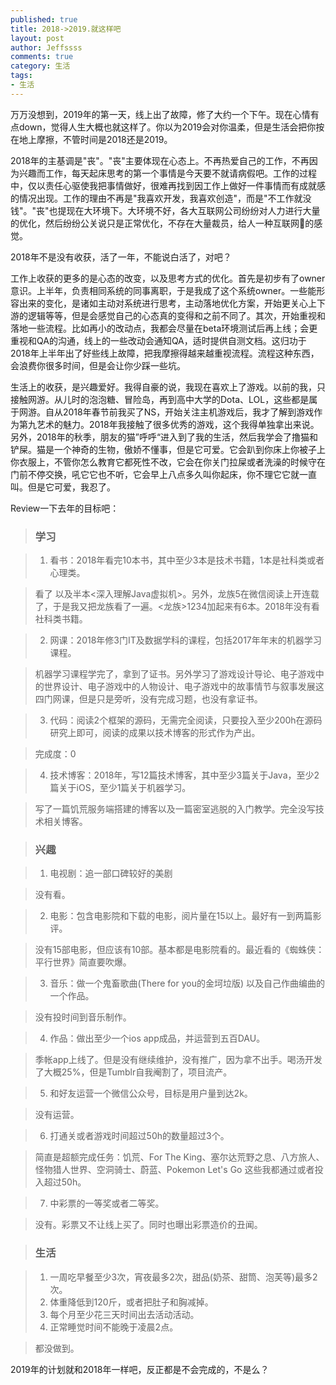 ```yaml
---
published: true
title: 2018->2019.就这样吧
layout: post
author: Jeffssss 
comments: true
category: 生活
tags:
- 生活
---
```


万万没想到，2019年的第一天，线上出了故障，修了大约一个下午。现在心情有点down，觉得人生大概也就这样了。你以为2019会对你温柔，但是生活会把你按在地上摩擦，不管时间是2018还是2019。

2018年的主基调是"丧"。"丧"主要体现在心态上。不再热爱自己的工作，不再因为兴趣而工作，每天起床思考的第一个事情是今天要不就请病假吧。工作的过程中，仅以责任心驱使我把事情做好，很难再找到因工作上做好一件事情而有成就感的情况出现。工作的理由不再是"我喜欢开发，我喜欢创造"，而是"不工作就没钱"。"丧"也提现在大环境下。大环境不好，各大互联网公司纷纷对人力进行大量的优化，然后纷纷公关说只是正常优化，不存在大量裁员，给人一种互联网💊的感觉。

2018年不是没有收获，活了一年，不能说白活了，对吧？

工作上收获的更多的是心态的改变，以及思考方式的优化。首先是初步有了owner意识。上半年，负责相同系统的同事离职，于是我成了这个系统owner。一些能形容出来的变化，是诸如主动对系统进行思考，主动落地优化方案，开始更关心上下游的逻辑等等，但是会感觉自己的心态真的变得和之前不同了。其次，开始重视和落地一些流程。比如再小的改动点，我都会尽量在beta环境测试后再上线；会更重视和QA的沟通，线上的一些改动会通知QA，适时提供自测文档。这归功于2018年上半年出了好些线上故障，把我摩擦得越来越重视流程。流程这种东西，会浪费你很多时间，但是会让你少踩一些坑。

生活上的收获，是兴趣爱好。我得自豪的说，我现在喜欢上了游戏。以前的我，只接触网游。从儿时的泡泡糖、冒险岛，再到高中大学的Dota、LOL，这些都是属于网游。自从2018年春节前我买了NS，开始关注主机游戏后，我才了解到游戏作为第九艺术的魅力。2018年我接触了很多优秀的游戏，这个我得单独拿出来说。另外，2018年的秋季，朋友的猫”呼呼“进入到了我的生活，然后我学会了撸猫和铲屎。猫是一个神奇的生物，傲娇不懂事，但是它可爱。它会趴到你床上你被子上你衣服上，不管你怎么教育它都死性不改，它会在你关门拉屎或者洗澡的时候守在门前不停交换，吼它它也不听，它会早上八点多久叫你起床，你不理它它就一直叫。但是它可爱，我忍了。

Review一下去年的目标吧：

>### 学习

>1. 看书：2018年看完10本书，其中至少3本是技术书籍，1本是社科类或者心理类。

>	看了<DSLs in Action><Thinking in Java> 以及半本<深入理解Java虚拟机>。另外，龙族5在微信阅读上开连载了，于是我又把龙族看了一遍。<龙族>1234加起来有6本。2018年没有看社科类书籍。
	
>2. 网课：2018年修3门IT及数据学科的课程，包括2017年年末的机器学习课程。

>	机器学习课程学完了，拿到了证书。另外学习了游戏设计导论、电子游戏中的世界设计、电子游戏中的人物设计、电子游戏中的故事情节与叙事发展这四门网课，但是只是旁听，没有完成习题，也没有拿证书。

>3. 代码：阅读2个框架的源码，无需完全阅读，只要投入至少200h在源码研究上即可，阅读的成果以技术博客的形式作为产出。

>	完成度：0

>4. 技术博客：2018年，写12篇技术博客，其中至少3篇关于Java，至少2篇关于iOS，至少1篇关于机器学习。

>	写了一篇饥荒服务端搭建的博客以及一篇密室逃脱的入门教学。完全没写技术相关博客。

>### 兴趣

>1. 电视剧：追一部口碑较好的美剧
	
>	没有看。

>2. 电影：包含电影院和下载的电影，阅片量在15以上。最好有一到两篇影评。

>	没有15部电影，但应该有10部。基本都是电影院看的。最近看的《蜘蛛侠：平行世界》简直要吹爆。

>3. 音乐：做一个鬼畜歌曲(There for you的金坷垃版) 以及自己作曲编曲的一个作品。

>	没有投时间到音乐制作。

>4. 作品：做出至少一个ios app成品，并运营到五百DAU。

>	季帐app上线了。但是没有继续维护，没有推广，因为拿不出手。喝汤开发了大概25%，但是Tumblr自我阉割了，项目流产。

>5. 和好友运营一个微信公众号，目标是用户量到达2k。

>	没有运营。

>6. 打通关或者游戏时间超过50h的数量超过3个。

>	简直是超额完成任务：饥荒、For The King、塞尔达荒野之息、八方旅人、怪物猎人世界、空洞骑士、蔚蓝、Pokemon Let's Go 这些我都通过或者投入超过50h。
	
>7. 中彩票的一等奖或者二等奖。

>	没有。彩票又不让线上买了。同时也曝出彩票造价的丑闻。

>### 生活

>1. 一周吃早餐至少3次，宵夜最多2次，甜品(奶茶、甜筒、泡芙等)最多2次。
>2. 体重降低到120斤，或者把肚子和胸减掉。
>3. 每个月至少花三天时间出去活动活动。
>4. 正常睡觉时间不能晚于凌晨2点。

>都没做到。


2019年的计划就和2018年一样吧，反正都是不会完成的，不是么？